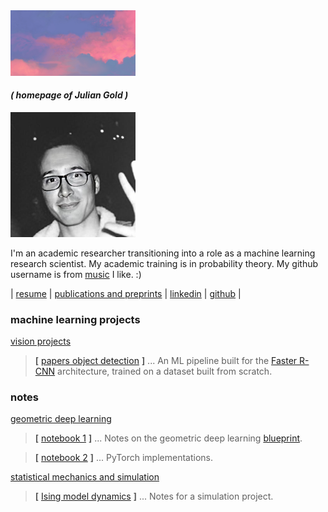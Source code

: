 <img src="gold_a_sky.jpg" alt="" width="200"/>

#### _( homepage of Julian Gold )_

<img src="gold_head.jpg" alt="" width="200"/>

I'm an academic researcher transitioning into a role as a machine learning research scientist. My academic training is in probability theory. My github username is from [music](https://en.wikipedia.org/wiki/Hounds_of_Love) I like. :)

| [resume](https://the-ninth-wave.github.io/gold_resume.pdf)  | [publications and preprints](https://the-ninth-wave.github.io/papers/) | [linkedin](https://www.linkedin.com/in/julian-gold) | [github](https://github.com/the-ninth-wave) |

### machine learning projects


[vision projects](https://the-ninth-wave.github.io/vision-projects) 

> __[__ [papers object detection](https://the-ninth-wave.github.io/vision-projects/jupyter/2021/10/21/math-papers-v17.html) __]__ ...  An ML pipeline built for the [Faster R-CNN](https://towardsdatascience.com/faster-rcnn-object-detection-f865e5ed7fc4) architecture, trained on a dataset built from scratch.

### notes

[geometric deep learning](https://the-ninth-wave.github.io/geometric-deep-learning)

> __[__ [notebook 1](https://the-ninth-wave.github.io/geometric-deep-learning/jupyter/2021/10/21/GDL1.html) __]__ ... Notes on the geometric deep learning [blueprint](https://arxiv.org/abs/2104.13478). 

> __[__ [notebook 2](https://the-ninth-wave.github.io/geometric-deep-learning/jupyter/2021/10/24/GDL2.html) __]__ ... PyTorch implementations. 

[statistical mechanics and simulation](https://the-ninth-wave.github.io/stat-mech)

> __[__ [Ising model dynamics](https://the-ninth-wave.github.io/stat-mech/jupyter/2021/12/16/simulation.html) __]__ ... Notes for a simulation project. 
